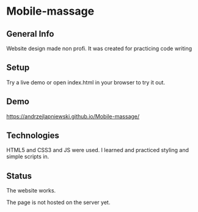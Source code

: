 # Mobile-massage

## General Info

Website design made non profi.
It was created for practicing code writing

## Setup
Try a live demo or open index.html in your browser to try it out.

## Demo

https://andrzejlapniewski.github.io/Mobile-massage/

## Technologies

HTML5 and CSS3 and JS were used.
I learned and practiced styling and simple scripts in.



## Status

The website works.

The page is not hosted on the server yet.
